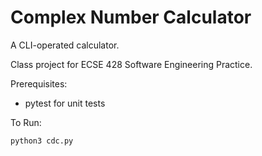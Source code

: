 # Complex Number Calculator

A CLI-operated calculator.

Class project for ECSE 428 Software Engineering Practice.

Prerequisites:

- pytest for unit tests

To Run:

```python3 cdc.py```
